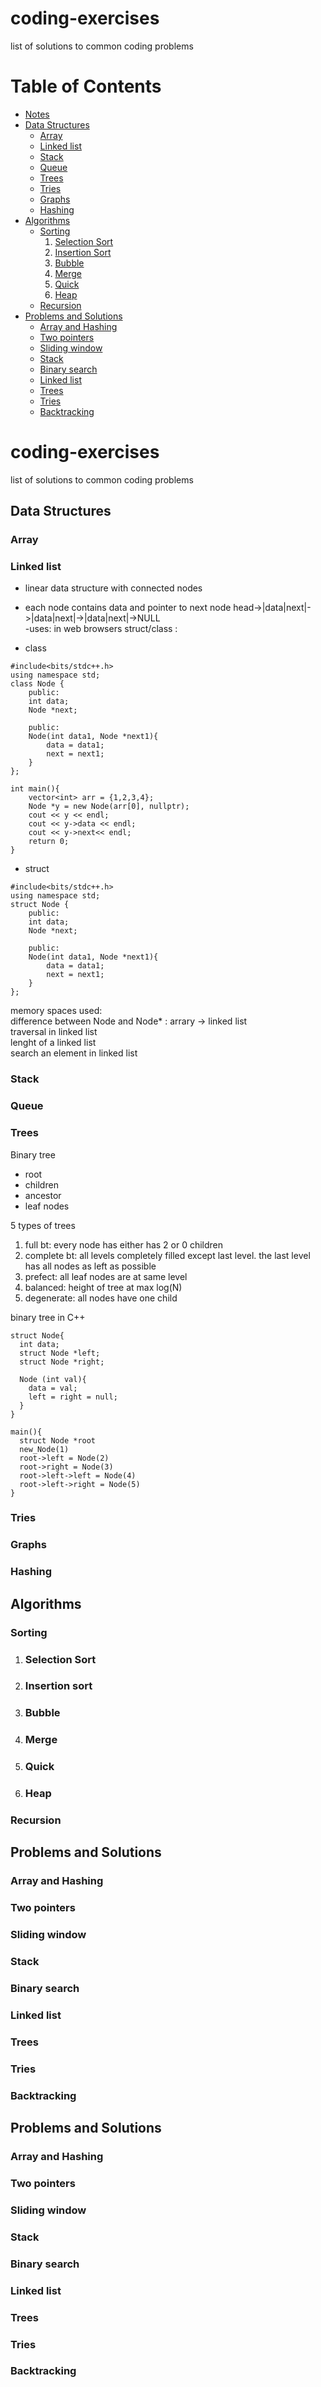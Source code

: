 # coding-exercises
list of solutions to common coding problems


# Table of Contents
- [Notes](#Notes)
- [Data Structures](#data-structures)
  - [Array](#array)
  - [Linked list](#linked-list)
  - [Stack](#stack)
  - [Queue](#queue)
  - [Trees](#trees)
  - [Tries](#tries)
  - [Graphs](#graphs)
  - [Hashing](#hashing)
- [Algorithms](#algorithms)
  - [Sorting](#sorting)
    1. [Selection Sort](#selection-sort)
    2. [Insertion Sort](#insertion-sort)
    3. [Bubble](#bubble)
    4. [Merge](#merge)
    5. [Quick](#quick)
    6. [Heap](#heap)
  - [Recursion](#recursion)
- [Problems and Solutions](#problems-and-solutions)
  - [Array and Hashing](#array-and-hashing)
  - [Two pointers](#two-pointers)
  - [Sliding window](#sliding-window)
  - [Stack](#stack-1)
  - [Binary search](#binary-search)
  - [Linked list](#linked-list-1)
  - [Trees](#trees-1)
  - [Tries](#tries-1)
  - [Backtracking](#backtracking)

# coding-exercises
list of solutions to common coding problems

## Data Structures
### Array 
### Linked list
- linear data structure with connected nodes
- each node contains data and pointer to next node
head->|data|next|->|data|next|->|data|next|->NULL  
-uses: in web browsers
struct/class :   

- class
```
#include<bits/stdc++.h>
using namespace std;
class Node {
    public:
    int data;
    Node *next;

    public:
    Node(int data1, Node *next1){
        data = data1;
        next = next1;
    }
};

int main(){
    vector<int> arr = {1,2,3,4};
    Node *y = new Node(arr[0], nullptr);
    cout << y << endl;
    cout << y->data << endl;
    cout << y->next<< endl;
    return 0;
}
```
- struct
```
#include<bits/stdc++.h>
using namespace std;
struct Node {
    public:
    int data;
    Node *next;

    public:
    Node(int data1, Node *next1){
        data = data1;
        next = next1;
    }
};

```

memory spaces used:  
difference between Node and Node* :
arrary -> linked list  
traversal in linked list  
lenght of a linked list  
search an element in linked list

### Stack
### Queue
### Trees
Binary tree
- root
- children
- ancestor
- leaf nodes

5 types of trees  
1. full bt: every node has either has 2 or 0 children
2. complete bt: all levels completely filled except last level. 
                the last level has all nodes as left as possible
3. prefect: all leaf nodes are at same level
4. balanced: height of tree at max log(N)
5. degenerate: all nodes have one child  
  
binary tree in C++  
```
struct Node{
  int data;
  struct Node *left;
  struct Node *right;

  Node (int val){
    data = val;
    left = right = null;
  }
}

main(){
  struct Node *root
  new_Node(1)
  root->left = Node(2)
  root->right = Node(3)
  root->left->left = Node(4)
  root->left->right = Node(5)
}
```
### Tries
### Graphs
### Hashing

## Algorithms

### Sorting
1. ### Selection Sort
2. ### Insertion sort
3. ### Bubble
4. ### Merge
5. ### Quick
6. ### Heap

### Recursion

## Problems and Solutions
### Array and Hashing
### Two pointers
### Sliding window
### Stack
### Binary search
### Linked list
### Trees
### Tries
### Backtracking



## Problems and Solutions
### Array and Hashing
### Two pointers
### Sliding window
### Stack
### Binary search
### Linked list
### Trees
### Tries
### Backtracking
###
